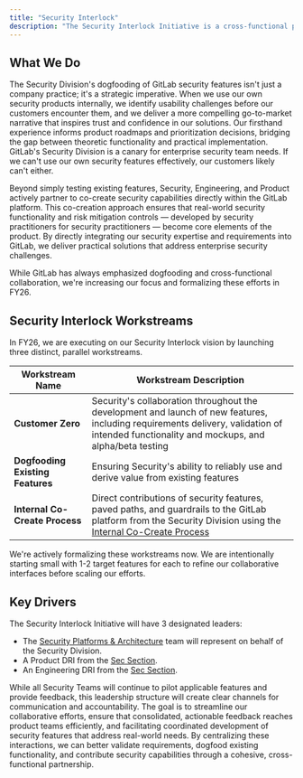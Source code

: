 ```yaml
---
title: "Security Interlock"
description: "The Security Interlock Initiative is a cross-functional partnership across the Security, Engineering, and Product divisions that drives GitLab to effectively support real-world security use cases and deliver the best DevSecOps platform on the market."
---
```


## What We Do

The Security Division's dogfooding of GitLab security features isn't just a company practice; it's a strategic imperative. When we use our own security products internally, we identify usability challenges before our customers encounter them, and we deliver a more compelling go-to-market narrative that inspires trust and confidence in our solutions. Our firsthand experience informs product roadmaps and prioritization decisions, bridging the gap between theoretic functionality and practical implementation. GitLab's Security Division is a canary for enterprise security team needs. If we can't use our own security features effectively, our customers likely can't either.

Beyond simply testing existing features, Security, Engineering, and Product actively partner to co-create security capabilities directly within the GitLab platform. This co-creation approach ensures that real-world security functionality and risk mitigation controls — developed by security practitioners for security practitioners — become core elements of the product. By directly integrating our security expertise and requirements into GitLab, we deliver practical solutions that address enterprise security challenges.

While GitLab has always emphasized dogfooding and cross-functional collaboration, we're increasing our focus and formalizing these efforts in FY26.

## Security Interlock Workstreams

In FY26, we are executing on our Security Interlock vision by launching three distinct, parallel workstreams.

| **Workstream Name** | **Workstream Description** |
| ------ | ------ |
| **Customer Zero** | Security's collaboration throughout the development and launch of new features, including requirements delivery, validation of intended functionality and mockups, and alpha/beta testing |
| **Dogfooding Existing Features** | Ensuring Security's ability to reliably use and derive value from existing features |
| **Internal Co-Create Process** | Direct contributions of security features, paved paths, and guardrails to the GitLab platform from the Security Division using the [Internal Co-Create Process](/handbook/security/product-security/security-platforms-architecture/security-interlock/internal-co-create/) |

We're actively formalizing these workstreams now. We are intentionally starting small with 1-2 target features for each to refine our collaborative interfaces before scaling our efforts.

## Key Drivers

The Security Interlock Initiative will have 3 designated leaders:

- The [Security Platforms & Architecture](/handbook/security/product-security/security-platforms-architecture/) team will represent on behalf of the Security Division.
- A Product DRI from the [Sec Section](/handbook/engineering/development/sec/).
- An Engineering DRI from the [Sec Section](/handbook/engineering/development/sec/).

While all Security Teams will continue to pilot applicable features and provide feedback, this leadership structure will create clear channels for communication and accountability. The goal is to streamline our collaborative efforts, ensure that consolidated, actionable feedback reaches product teams efficiently, and facilitating coordinated development of security features that address real-world needs. By centralizing these interactions, we can better validate requirements, dogfood existing functionality, and contribute security capabilities through a cohesive, cross-functional partnership.
